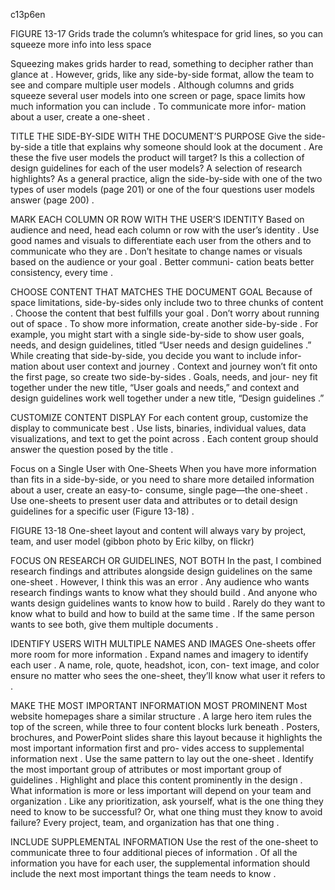 c13p6en

FIGURE 13-17
Grids trade the column’s whitespace for grid lines, so you can squeeze more info into less space

Squeezing makes grids harder to read, something to  decipher  rather  than glance at . However, grids, like any side-by-side format, allow the team to see and compare multiple user models . Although columns and grids squeeze several user models into one screen or page, space limits how much information you can include . To communicate more infor- mation about a user, create a one-sheet .


TITLE THE SIDE-BY-SIDE WITH THE DOCUMENT’S PURPOSE
Give the side-by-side a title that explains why someone should look at  the document .  Are these the five user models the product will target?    Is this a collection of design guidelines for each of the user models? A selection of research highlights?
As a general practice, align the side-by-side with one of the two types  of user models (page 201) or one of the four questions user  models answer (page 200) .

MARK EACH COLUMN OR ROW WITH THE USER’S IDENTITY
Based on audience and need, head each column or row with the user’s identity .  Use good names and visuals to differentiate each user from    the others and to communicate who they are . Don’t hesitate to change names or visuals based on the audience or your goal . Better communi- cation beats better consistency, every time .

CHOOSE CONTENT THAT MATCHES THE DOCUMENT GOAL
Because of space limitations, side-by-sides only include two to three chunks of content . Choose the content that best fulfills your goal .
Don’t worry about running out of space . To show more information, create another side-by-side . For example, you might start with a single side-by-side to show user goals, needs, and design guidelines,  titled “User needs and design guidelines .”
While creating that side-by-side, you decide you want to include infor- mation about user context and journey . Context and journey won’t fit onto the first page, so create two side-by-sides . Goals, needs, and jour- ney fit together under the new title, “User goals and needs,” and context and design guidelines work well together under a new title, “Design guidelines .”

CUSTOMIZE CONTENT DISPLAY
For each content group, customize the display  to  communicate  best . Use lists, binaries, individual values, data visualizations, and text to get the point across . Each content group should answer the question posed  by the title .


Focus on a Single User with One-Sheets
When you have more information than fits in a  side-by-side,  or  you need to share more detailed information about a user, create an easy-to- consume, single page—the one-sheet . Use one-sheets to present  user data and attributes or to detail design guidelines for a specific user (Figure 13-18) .

FIGURE 13-18
One-sheet layout and content will always vary by project, team, and user model (gibbon photo by Eric kilby, on flickr)

FOCUS ON RESEARCH OR GUIDELINES, NOT BOTH
In the past, I combined research findings  and  attributes  alongside  design guidelines on the same one-sheet . However, I think this was an error . Any audience who wants research findings wants to know what they should build . And anyone who wants design guidelines wants to know how to build . Rarely do they want to know what to build and how to build at the same time . If the same person wants to see both, give  them multiple documents .

IDENTIFY USERS WITH MULTIPLE NAMES AND IMAGES
One-sheets offer more room for more information . Expand names and imagery to identify each user . A name, role, quote, headshot, icon, con- text image, and color ensure no matter who sees the one-sheet, they’ll know what user it refers to .


MAKE THE MOST IMPORTANT INFORMATION MOST PROMINENT
Most website homepages share a similar structure . A large hero item rules the top of the screen, while three to four content blocks lurk  beneath . Posters, brochures, and PowerPoint slides share this layout because it highlights the most important information  first  and  pro-  vides access to supplemental information next .
Use the same pattern to lay out the one-sheet . Identify the most  important group of attributes or most important group of guidelines . Highlight and place this content prominently in the design .
What information is more or less important will depend on your team and organization . Like any prioritization, ask yourself, what is the one thing they need to know to be successful? Or, what one thing must they know to avoid failure? Every project, team, and organization has that one thing .

INCLUDE SUPPLEMENTAL INFORMATION
Use the rest of the one-sheet to communicate three to four additional pieces of information . Of all the information you have for each user, the supplemental information should include the next most important things the team needs to know .
